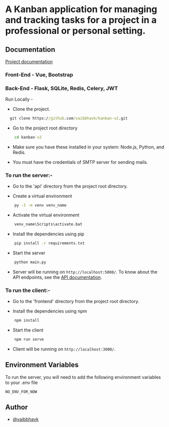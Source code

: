 # A Kanban application for managing and tracking tasks for a project in a professional or personal setting.

## Documentation

[Project documentation](https://docs.google.com/document/d/e/2PACX-1vRLDboJS0V0lN9vhqVsF4pH9ZjA62554IotDS2JCav6yriT89gfPB0Hx6fhrjD6cg/pub)

### Front-End - Vue, Bootstrap

### Back-End - Flask, SQLite, Redis, Celery, JWT

Run Locally -

- Clone the project.

```cmd
  git clone https://github.com/vaibbhavk/kanban-v2.git
```

- Go to the project root directory

```cmd
    cd kanban-v2
```

- Make sure you have these installed in your system: Node.js, Python, and Redis.

- You must have the credentials of SMTP server for sending mails.

### To run the server:-

- Go to the 'api' directory from the project root directory.

- Create a virtual environment

```cmd
    py -3 -m venv venv_name
```

- Activate the virtual environment

```cmd
    venv_name\Scripts\activate.bat
```

- Install the dependencies using pip

```cmd
    pip install -r requirements.txt
```

- Start the server

```cmd
    python main.py
```

- Server will be running on `http://localhost:5000/`. To know about the API endpoints, see the [API documentation](https://app.swaggerhub.com/apis/vaibbhavk/kanban-api/2.0.0).

### To run the client:-

- Go to the 'frontend' directory from the project root directory.

- Install the dependencies using npm

```cmd
    npm install
```

- Start the client

```cmd
    npm run serve
```

- Client will be running on `http://localhost:3000/`.

## Environment Variables

To run the server, you will need to add the following environment variables to your .env file

`NO_ENV_FOR_NOW`

## Author

- [@vaibbhavk](https://www.github.com/vaibbhavk)
